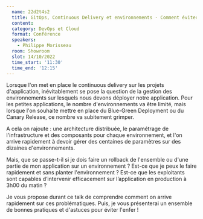 ```yaml
---
  name: 22d2t4s2
  title: GitOps, Continuous Delivery et environnements - Comment éviter l'enfer ?!
  content:
  category: DevOps et Cloud
  format: Conférence 
  speakers: 
    - Philippe Morisseau
  room: Showroom
  slot: 14/10/2022
  time_start: '11:30'
  time_end: '12:15'
---
```

Lorsque l'on met en place le continuous delivery sur les projets d'application, inévitablement se pose la question de la gestion des environnements sur lesquels nous devons déployer notre application. Pour les petites applications, le nombre d'environnements va être limité, mais lorsque l'on souhaite mettre en place du Blue-Green Deployment ou du Canary Release, ce nombre va subitement grimper.

A cela on rajoute : une architecture distribuée, le paramétrage de l'infrastructure et des composants pour chaque environnement, et l'on arrive rapidement à devoir gérer des centaines de paramètres sur des dizaines d'environnements.

Mais, que se passe-t-il si je dois faire un rollback de l'ensemble ou d'une partie de mon application sur un environnement ? Est-ce que je peux le faire rapidement et sans planter l'environnement ? Est-ce que les exploitants sont capables d’intervenir efficacement sur l’application en production à 3h00 du matin ?

Je vous propose durant ce talk de comprendre comment on arrive rapidement sur ces problématiques. Puis, je vous présenterai un ensemble de bonnes pratiques et d'astuces pour éviter l'enfer !
